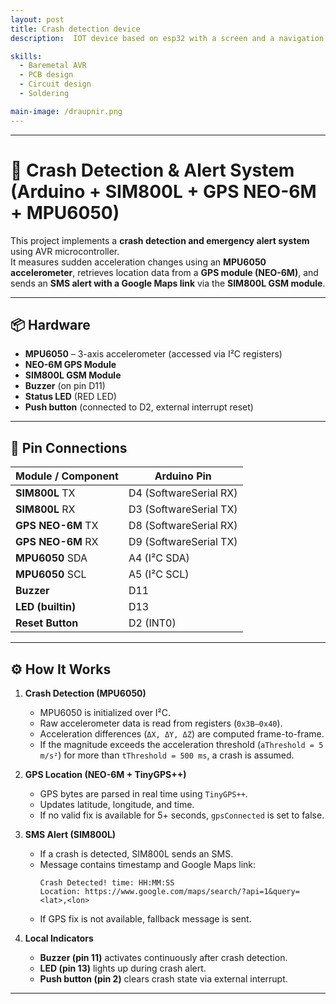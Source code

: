```yaml
---
layout: post
title: Crash detection device
description:  IOT device based on esp32 with a screen and a navigation switch. This is intended to be used with a modified marauder firmware. This device also has an SD card slot for starage and connections for a GPS module. The device's small size is perfect to run potable marauder firmware. 

skills: 
  - Baremetal AVR
  - PCB design
  - Circuit design
  - Soldering

main-image: /draupnir.png
---
```




---
# 🚗 Crash Detection & Alert System (Arduino + SIM800L + GPS NEO-6M + MPU6050)

This project implements a **crash detection and emergency alert system** using AVR microcontroller.  
It measures sudden acceleration changes using an **MPU6050 accelerometer**, retrieves location data from a **GPS module (NEO-6M)**, and sends an **SMS alert with a Google Maps link** via the **SIM800L GSM module**.

---

## 📦 Hardware 

- **MPU6050** – 3-axis accelerometer (accessed via I²C registers)
- **NEO-6M GPS Module**
- **SIM800L GSM Module**
- **Buzzer** (on pin D11)
- **Status LED** (RED LED)
- **Push button** (connected to D2, external interrupt reset)


---

## 🔌 Pin Connections

| Module / Component | Arduino Pin            |
| ------------------ | ---------------------- |
| **SIM800L** TX     | D4 (SoftwareSerial RX) |
| **SIM800L** RX     | D3 (SoftwareSerial TX) |
| **GPS NEO-6M** TX  | D8 (SoftwareSerial RX) |
| **GPS NEO-6M** RX  | D9 (SoftwareSerial TX) |
| **MPU6050** SDA    | A4 (I²C SDA)           |
| **MPU6050** SCL    | A5 (I²C SCL)           |
| **Buzzer**         | D11                    |
| **LED (builtin)**  | D13                    |
| **Reset Button**   | D2 (INT0)              |


---

## ⚙️ How It Works

1. **Crash Detection (MPU6050)**  
   - MPU6050 is initialized over I²C.  
   - Raw accelerometer data is read from registers (`0x3B–0x40`).  
   - Acceleration differences (`ΔX, ΔY, ΔZ`) are computed frame-to-frame.  
   - If the magnitude exceeds the acceleration threshold (`aThreshold = 5 m/s²`) for more than `tThreshold = 500 ms`, a crash is assumed.

2. **GPS Location (NEO-6M + TinyGPS++)**  
   - GPS bytes are parsed in real time using `TinyGPS++`.  
   - Updates latitude, longitude, and time.  
   - If no valid fix is available for 5+ seconds, `gpsConnected` is set to false.

3. **SMS Alert (SIM800L)**  
   - If a crash is detected, SIM800L sends an SMS.  
   - Message contains timestamp and Google Maps link:  
     ```
     Crash Detected! time: HH:MM:SS 
     Location: https://www.google.com/maps/search/?api=1&query=<lat>,<lon>
     ```
   - If GPS fix is not available, fallback message is sent.

4. **Local Indicators**  
   - **Buzzer (pin 11)** activates continuously after crash detection.  
   - **LED (pin 13)** lights up during crash alert.  
   - **Push button (pin 2)** clears crash state via external interrupt.

---




